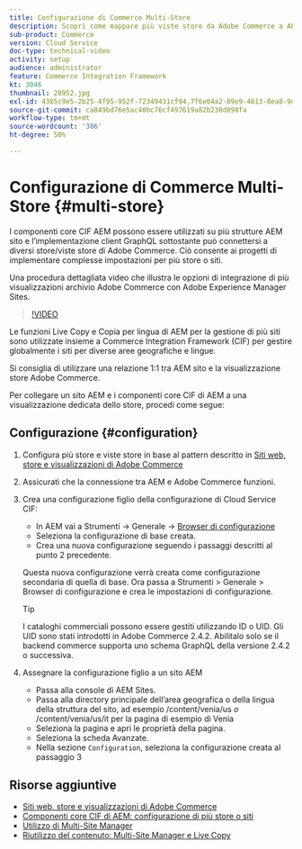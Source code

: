 ```yaml
---
title: Configurazione di Commerce Multi-Store
description: Scopri come mappare più viste store da Adobe Commerce a AEM. Questo consente ai progetti di supportare casi d’uso multi-tenant e multilingue.
sub-product: Commerce
version: Cloud Service
doc-type: technical-video
activity: setup
audience: administrator
feature: Commerce Integration Framework
kt: 3046
thumbnail: 28952.jpg
exl-id: 4385c9e5-2b25-4f95-952f-72349431cf94,7f6e04a2-89e9-4613-8ea8-9dac1acea30b
source-git-commit: ca849bd76e5ac40bc76cf497619a82b238d898fa
workflow-type: tm+mt
source-wordcount: '386'
ht-degree: 50%

---
```


# Configurazione di Commerce Multi-Store {#multi-store}

I componenti core CIF AEM possono essere utilizzati su più strutture AEM sito e l’implementazione client GraphQL sottostante può connettersi a diversi store/viste store di Adobe Commerce. Ciò consente ai progetti di implementare complesse impostazioni per più store o siti.

Una procedura dettagliata video che illustra le opzioni di integrazione di più visualizzazioni archivio Adobe Commerce con Adobe Experience Manager Sites.

>[!VIDEO](https://video.tv.adobe.com/v/28952/?quality=12)

Le funzioni Live Copy e Copia per lingua di AEM per la gestione di più siti sono utilizzate insieme a Commerce Integration Framework (CIF) per gestire globalmente i siti per diverse aree geografiche e lingue.

Si consiglia di utilizzare una relazione 1:1 tra AEM sito e la visualizzazione store Adobe Commerce.

Per collegare un sito AEM e i componenti core CIF di AEM a una visualizzazione dedicata dello store, procedi come segue:

## Configurazione {#configuration}

1. Configura più store e viste store in base al pattern descritto in [Siti web, store e visualizzazioni di Adobe Commerce](https://docs.magento.com/m2/ce/user_guide/stores/websites-stores-views.html)

2. Assicurati che la connessione tra AEM e Adobe Commerce funzioni.

3. Crea una configurazione figlio della configurazione di Cloud Service CIF:

   * In AEM vai a Strumenti -> Generale -> [Browser di configurazione](/help/implementing/developing/introduction/configurations.md#using-configuration-browser)
   * Seleziona la configurazione di base creata.
   * Crea una nuova configurazione seguendo i passaggi descritti al punto 2 precedente.

   Questa nuova configurazione verrà creata come configurazione secondaria di quella di base. Ora passa a Strumenti > Generale > Browser di configurazione e crea le impostazioni di configurazione.

   >[!TIP]
   >
   > I cataloghi commerciali possono essere gestiti utilizzando ID o UID. Gli UID sono stati introdotti in Adobe Commerce 2.4.2. Abilitalo solo se il backend commerce supporta uno schema GraphQL della versione 2.4.2 o successiva.

4. Assegnare la configurazione figlio a un sito AEM

   * Passa alla console di AEM Sites.
   * Passa alla directory principale dell’area geografica o della lingua della struttura del sito, ad esempio /content/venia/us _o_ /content/venia/us/it per la pagina di esempio di Venia
   * Seleziona la pagina e apri le proprietà della pagina.
   * Seleziona la scheda Avanzate.
   * Nella sezione `Configuration`, seleziona la configurazione creata al passaggio 3

## Risorse aggiuntive

* [Siti web, store e visualizzazioni di Adobe Commerce](https://docs.magento.com/m2/ce/user_guide/stores/websites-stores-views.html)
* [Componenti core CIF di AEM: configurazione di più store o siti](https://github.com/adobe/aem-core-cif-components/wiki/configuration#multi-store--site-configuration)
* [Utilizzo di Multi-Site Manager](https://experienceleague.adobe.com/docs/experience-manager-learn/sites/translation/multi-site-manager-feature-video-use.html)
* [Riutilizzo del contenuto: Multi-Site Manager e Live Copy](/help/sites-cloud/administering/msm/overview.md)
